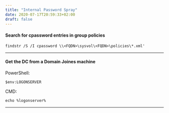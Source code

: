 ```yaml
---
title: "Internal Password Spray"
date: 2020-07-17T20:59:33+02:00
draft: false
---
```


#### Search for cpassword entries in group policies

```findstr /S /I cpassword \\<FQDN>\sysvol\<FQDN>\policies\*.xml'```
***


#### Get the DC from a Domain Joines machine

PowerShell:
```
$env:LOGONSERVER
```
CMD:
```
echo %logonserver%
```
***


